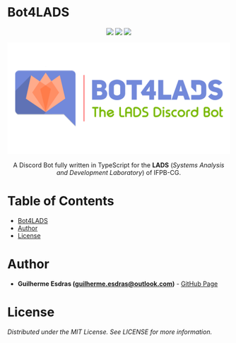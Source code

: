 # Bot4LADS

<!-- Badges -->
<p align="center">
  <img src="https://img.shields.io/github/v/tag/GuilhermeEsdras/Bot4LADS?color=orange&label=version&style=flat-square" />
  <img src="https://img.shields.io/badge/made%20with-typescript-blue?style=flat-square" />
  <img src="https://img.shields.io/github/license/GuilhermeEsdras/bot4LADS?style=flat-square" />
</p>
<!--  -->

<!-- Banner -->
<p align="center">
  <img src="https://raw.githubusercontent.com/GuilhermeEsdras/Bot4LADS/main/assets/images/Bot4LADS-Banner.png" width="600" />
</p>
<!--  -->

<!-- Descrição -->
<p align="center"> A Discord Bot fully written in TypeScript for the <strong>LADS</strong> (<em>Systems Analysis and Development Laboratory</em>) of IFPB-CG.</p>
<!-- -->

<!-- Table of Contents -->
# Table of Contents <!-- omit in toc -->
- [Bot4LADS](#bot4lads)
- [Author](#author)
- [License](#license)
<!-- -->

<!-- Autor/Contato -->
# Author
* **Guilherme Esdras (guilherme.esdras@outlook.com)** - [GitHub Page](https://github.com/GuilhermeEsdras)
<!-- -->

<!-- Licença -->
# License
*Distributed under the MIT License. See LICENSE for more information.*
<!--  -->